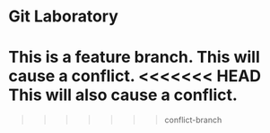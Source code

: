 # Git Laboratory
This is a feature branch.
This will cause a conflict.
<<<<<<< HEAD
This will also cause a conflict.
=======
>>>>>>> conflict-branch
